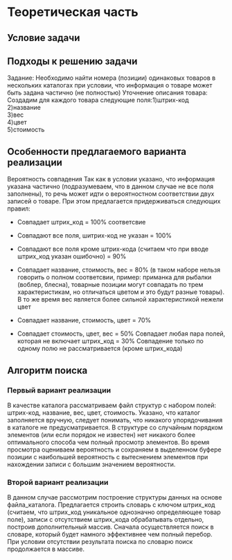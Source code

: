 # Теоретическая часть 

## Условие задачи

## Подходы к решению задачи

Задание: Необходимо найти номера (позиции) одинаковых товаров в нескольких каталогах при условии, что информация о товаре может быть задана частично (не полностью) 
Уточнение описания товара: 
Создадим для каждого товара следующие поля:1)штрих-код  
2)название  
3)вес  
4)цвет  
5)стоимость   

## Особенности предлагаемого варианта реализации
Вероятность совпадения
Так как в условии указано, что информация указана частично (подразумеваем, что в данном случае не все поля заполнены), то речь может идти о вероятностном соответствии двух записей о товаре. При этом предлагается придерживаться следующих правил:
- Совпадает штрих_код  = 100% соответсвие
- Совпадают все поля, шитрих-код не указан = 100%
- Совпадают все поля кроме штрих-кода (считаем что при вводе штрих_код указан ошибочно) = 90%
- Совпадает название, стоимость, вес = 80% (в таком наборе нельзя говорить о полном соответсвии, пример: приманка для рыбалки (воблер, блесна), товарные позиции могут совпадать по трем характеристикам, но отличаться цветом и это будут разные товары). В то же время вес является более сильной характеристикой нежели цвет

- Совпадает название, стоимость, цвет = 70%
- Совпадает  стоимость, цвет, вес = 50%
Совпадает любая пара полей, которая не включает штрих_код = 30%
Совпадение только по одному полю не рассматривается (кроме штрих_кода)

## Алгоритм поиска
### Первый вариант реализации 
В качестве каталога рассматриваем файл структур с набором полей: штрих-код, название, вес, цвет, стоимость.
Указано, что каталог заполняется вручную, следует понимать, что никакого упорядочивания в каталоге не предусматривается. В структуре со случайным порядком элементов (или если порядок не известен) нет никакого более оптимального способа чем полный просмотр элементов. Во время просмотра оцениваем вероятность и сохраняем в выделенном буфере позиции с наибольшей вероятность с вытеснением элементов при нахождении записи с большим значением вероятности.
### Второй вариант реализации 
В данном случае рассмотрим построение структуры данных на основе файла_каталога. 
Предлагается строить словарь с ключом штрих_код (считаем, что штрих_код уникальное однозначно определяющее товар поле), записи с отсутствием штрих_кода обрабатывать отдельно, построив дополнительный массив. Сначала осуществляется поиск в словаре, который будет намного эффективнее чем полный перебор. При условии отсутствии результата поиска по словарю поиск продолжается в массиве.
